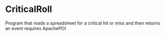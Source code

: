 # CriticalRoll
Program that reads a spreadsheet for a critical hit or miss and then returns an event
requires ApachePOI
